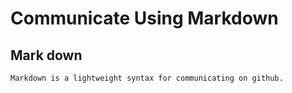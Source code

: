 # Communicate Using Markdown
## Mark down
    Markdown is a lightweight syntax for communicating on github.
